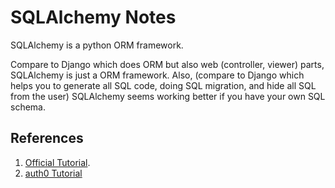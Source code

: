 # SQLAlchemy Notes

SQLAlchemy is a python ORM framework.

Compare to Django which does ORM but also web (controller, viewer) parts, SQLAlchemy is just a ORM framework. Also, (compare to Django which helps you to generate all SQL code, doing SQL migration, and hide all SQL from the user) SQLAlchemy seems working better if you have your own SQL schema.

## References

1. [Official Tutorial](http://docs.sqlalchemy.org/en/latest/orm/tutorial.html).
1. [auth0 Tutorial](https://auth0.com/blog/sqlalchemy-orm-tutorial-for-python-developers/)